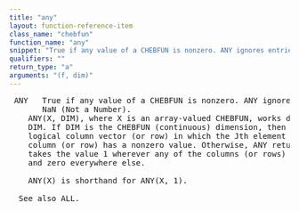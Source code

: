 ```yaml
---
title: "any"
layout: function-reference-item
class_name: "chebfun"
function_name: "any"
snippet: "True if any value of a CHEBFUN is nonzero. ANY ignores entries that are"
qualifiers: ""
return_type: "a"
arguments: "(f, dim)"
---
```


<pre class="help-text"> ANY   True if any value of a CHEBFUN is nonzero. ANY ignores entries that are
       NaN (Not a Number).
    ANY(X, DIM), where X is an array-valued CHEBFUN, works down the dimension
    DIM. If DIM is the CHEBFUN (continuous) dimension, then ANY returns a
    logical column vector (or row) in which the Jth element is TRUE if the Jth
    column (or row) has a nonzero value. Otherwise, ANY returns a CHEBFUN which
    takes the value 1 wherever any of the columns (or rows) of X are nonzero,
    and zero everywhere else.
 
    ANY(X) is shorthand for ANY(X, 1).
 
  See also ALL.
</pre>